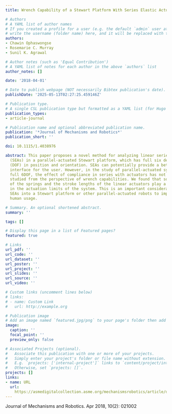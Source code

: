 ```yaml
---
title: Wrench Capability of a Stewart Platform With Series Elastic Actuators

# Authors
# A YAML list of author names
# If you created a profile for a user (e.g. the default `admin` user at `content/authors/admin/`), 
# write the username (folder name) here, and it will be replaced with their full name and linked to their profile.
authors:
- Chawin Ophaswongse
- Rosemarie C. Murray
- Sunil K. Agrawal

# Author notes (such as 'Equal Contribution')
# A YAML list of notes for each author in the above `authors` list
author_notes: []

date: '2018-04-01'

# Date to publish webpage (NOT necessarily Bibtex publication's date).
publishDate: '2025-05-13T02:27:25.459146Z'

# Publication type.
# A single CSL publication type but formatted as a YAML list (for Hugo requirements).
publication_types:
- article-journal

# Publication name and optional abbreviated publication name.
publication: '*Journal of Mechanisms and Robotics*'
publication_short: ''

doi: 10.1115/1.4038976

abstract: This paper proposes a novel method for analyzing linear series elastic actuators
  (SEAs) in a parallel-actuated Stewart platform, which has full six degrees-of-freedom
  (DOF) in position and orientation. SEAs can potentially provide a better human–machine
  interface for the user. However, in the study of parallel-actuated systems with
  full 6DOF, the effect of compliance in series with actuators has not been adequately
  studied from the perspective of wrench capabilities. We found that some parameters
  of the springs and the stroke lengths of the linear actuators play a major role
  in the actuation limits of the system. This is an important consideration when adding
  SEAs into a Stewart platform or other parallel-actuated robots to improve their
  human usage.

# Summary. An optional shortened abstract.
summary: ''

tags: []

# Display this page in a list of Featured pages?
featured: true

# Links
url_pdf: ''
url_code: ''
url_dataset: ''
url_poster: ''
url_project: ''
url_slides: ''
url_source: ''
url_video: ''

# Custom links (uncomment lines below)
# links:
# - name: Custom Link
#   url: http://example.org

# Publication image
# Add an image named `featured.jpg/png` to your page's folder then add a caption below.
image:
  caption: ''
  focal_point: ''
  preview_only: false

# Associated Projects (optional).
#   Associate this publication with one or more of your projects.
#   Simply enter your project's folder or file name without extension.
#   E.g. `projects: ['internal-project']` links to `content/project/internal-project/index.md`.
#   Otherwise, set `projects: []`.
projects: []
links:
- name: URL
  url: 
    https://asmedigitalcollection.asme.org/mechanismsrobotics/article/doi/10.1115/1.4038976/369778/Wrench-Capability-of-a-Stewart-Platform-With
---
```


Journal of Mechanisms and Robotics. Apr 2018, 10(2): 021002
